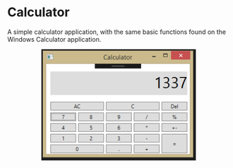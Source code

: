 # Calculator

A simple calculator application, with the same basic functions found on the Windows Calculator application.

<p align="center">
  <img src="https://github.com/eddscode/Projects/blob/master/Calculator/Calculator/Calculator/Project_Images/Calculator.PNG" width="350"/>
</p>
